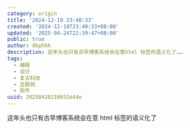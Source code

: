 ```yaml
---
category: origin
title: '2024-12-18 23:40:33'
created: '2024-12-18T23:40:33+08:00'
updated: '2025-04-24T22:39:47+08:00'
public: true
author: dkphhh
description: 这年头也只有古早博客系统会在意html 标签的语义化了……
tags:
  - 编程
  - 设计
  - 复古科技
  - 互联网
  - 软件
uuid: 20250420210652e44e
---
```


这年头也只有古早博客系统会在意 html 标签的语义化了
